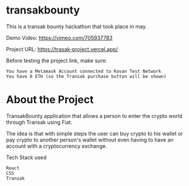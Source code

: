 # transakbounty
This is a transak bounty hackathon that took place in may.

 Demo Video: https://vimeo.com/705937783

 Project URL: https://trasak-project.vercel.app/

Before testing the project link, make sure:

    You have a Metamask Account connected to Kovan Test Network
    You have 0 ETH (so the Transak purchase button will be shown)

# About the Project

TransakBounty application that allows a person to enter the crypto world through Transak using Fiat.


The idea is that with simple steps the user can buy crypto to his wallet or pay crypto to another person's wallet without even having to have an account with a cryptocurrency exchange.

Tech Stack used

    React
    CSS
    Transak
